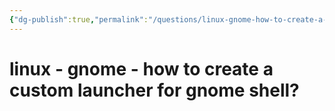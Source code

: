 ```yaml
---
{"dg-publish":true,"permalink":"/questions/linux-gnome-how-to-create-a-custom-launcher-for-gnome-shell/","dgHomeLink":true,"dgPassFrontmatter":false}
---
```



# linux - gnome - how to create a custom launcher for gnome shell?

